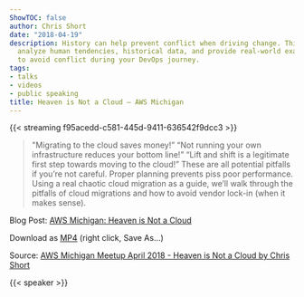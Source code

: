```yaml
---
ShowTOC: false
author: Chris Short
date: "2018-04-19"
description: History can help prevent conflict when driving change. This talk will
  analyze human tendencies, historical data, and provide real-world examples of how
  to avoid conflict during your DevOps journey.
tags:
- talks
- videos
- public speaking
title: Heaven is Not a Cloud — AWS Michigan
---
```


{{< streaming f95acedd-c581-445d-9411-636542f9dcc3 >}}


> "Migrating to the cloud saves money!” “Not running your own infrastructure reduces your bottom line!” “Lift and shift is a legitimate first step towards moving to the cloud!” These are all potential pitfalls if you’re not careful. Proper planning prevents piss poor performance. Using a real chaotic cloud migration as a guide, we’ll walk through the pitfalls of cloud migrations and how to avoid vendor lock-in (when it makes sense).

Blog Post: [AWS Michigan: Heaven is Not a Cloud](/aws-michigan-heaven-is-not-a-cloud/)

Download as [MP4](https://shortcdn.com/chrisshort/AWS-Michigan-Meetup-April%202018-Heaven-is-Not-a-Cloud-by-Chris-Short.mp4) (right click, Save As...)

Source: [AWS Michigan Meetup April 2018 - Heaven is Not a Cloud by Chris Short](https://youtu.be/_qx9d5JSRvw)

{{< speaker >}}
